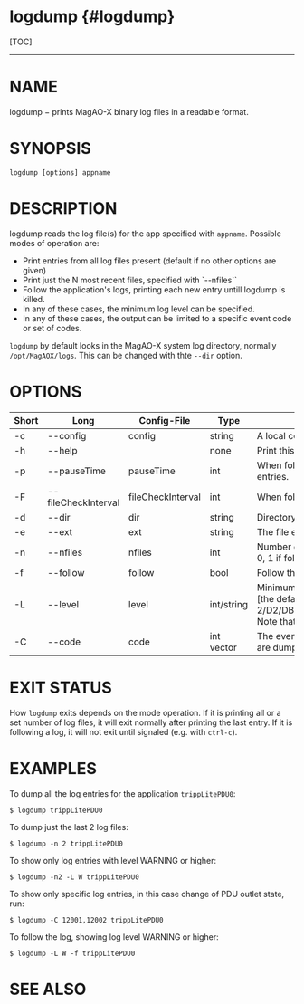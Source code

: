 logdump {#logdump}
==========

[TOC]

------------------------------------------------------------------------

# NAME 


logdump − prints MagAO-X binary log files in a readable format.

# SYNOPSIS 

```
logdump [options] appname
```

# DESCRIPTION


logdump reads the log file(s) for the app specified with `appname`.  Possible modes of operation are:
- Print entries from all log files present (default if no other options are given)
- Print just the N most recent files, specified with `--nfiles``
- Follow the application's logs, printing each new entry untill logdump is killed.
- In any of these cases, the minimum log level can be specified.
- In any of these cases, the output can be limited to a specific event code or set of codes.

`logdump` by default looks in the MagAO-X system log directory, normally `/opt/MagAOX/logs`.  This can be changed with thte `--dir` option.


# OPTIONS 


|Short | Long         |  Config-File         |     Type               | Description  |
| ---  | ---          | ---                  |   ---               | ---          |
| -c | --config      |  config      |              string      |  A local config file  |           
| -h | --help       |               |              none        |  Print this message and exit |
| -p | --pauseTime  |   pauseTime  |               int        |   When following, time in milliseconds to pause before checking for new entries. |
| -F  | --fileCheckInterval |  fileCheckInterval    |     int   |  When following, number of pause intervals between checks for new  files. |
|-d   | --dir      |     dir   |                    string    |    Directory to search for logs. MagAO-X default is normally used. |
| -e  | --ext    |       ext   |                    string   |     The file extension of log files. MagAO-X default is normally used. |
| -n  |--nfiles   |      nfiles  |                   int    |      Number of log files to dump.  If 0, then all matching files dumped. Default: 0, 1 if following. |
| -f  | --follow  |      follow  |                  bool     |     Follow the log, printing new entries as they appear.        |
| -L  |--level    |     level        |             int/string  |  Minimum log level to dump, either an integer or a string. -1/TELEMETRY [the default],  0/DEFAULT, 1/D1/DBG1/DEBUG2, 2/D2/DBG2/DEBUG1,3/INFO,4/WARNING,5/ERROR,6/CRITICAL,7/FATAL.  Note  that only the mininum unique string is required. |                  
| -C | --code    | code            |   int vector       |    The event code, or vector of codes, to dump.  If not specified, all codes are dumped.  See logCodes.hpp for a complete list of codes.|



# EXIT STATUS


How `logdump` exits depends on the mode operation.  If it is printing all or a set number of log files, it will exit normally after printing the last entry.  If it is following a log, it will not exit until signaled (e.g. with `ctrl-c`).

# EXAMPLES


To dump all the log entries for the application `trippLitePDU0`:

```
$ logdump trippLitePDU0
```

To dump just the last 2 log files:

```
$ logdump -n 2 trippLitePDU0
```

To show only log entries with level WARNING or higher:

```
$ logdump -n2 -L W trippLitePDU0
```

To show only specific log entries, in this case change of PDU outlet state, run:

```
$ logdump -C 12001,12002 trippLitePDU0
```

To follow the log, showing log level WARNING or higher:

```
$ logdump -L W -f trippLitePDU0
```


# SEE ALSO 

